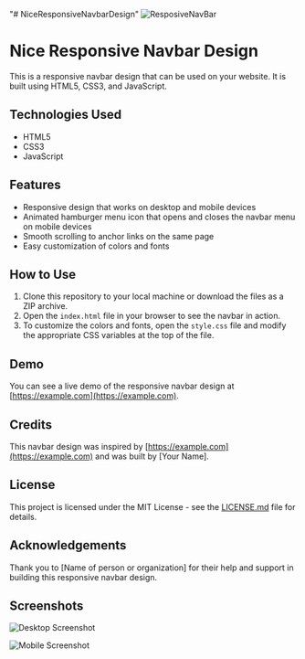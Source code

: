 "# NiceResponsiveNavbarDesign" 
![ResposiveNavBar](https://user-images.githubusercontent.com/123208180/221712596-daa04ca4-591c-4306-8266-383f4d8a3d7c.gif)

# Nice Responsive Navbar Design

This is a responsive navbar design that can be used on your website. It is built using HTML5, CSS3, and JavaScript.

## Technologies Used

- HTML5
- CSS3
- JavaScript

## Features

- Responsive design that works on desktop and mobile devices
- Animated hamburger menu icon that opens and closes the navbar menu on mobile devices
- Smooth scrolling to anchor links on the same page
- Easy customization of colors and fonts

## How to Use

1. Clone this repository to your local machine or download the files as a ZIP archive.
2. Open the `index.html` file in your browser to see the navbar in action.
3. To customize the colors and fonts, open the `style.css` file and modify the appropriate CSS variables at the top of the file.

## Demo

You can see a live demo of the responsive navbar design at [https://example.com](https://example.com).

## Credits

This navbar design was inspired by [https://example.com](https://example.com) and was built by [Your Name].

## License

This project is licensed under the MIT License - see the [LICENSE.md](LICENSE.md) file for details.

## Acknowledgements

Thank you to [Name of person or organization] for their help and support in building this responsive navbar design.

## Screenshots

![Desktop Screenshot](/screenshots/desktop.png)

![Mobile Screenshot](/screenshots/mobile.png)

